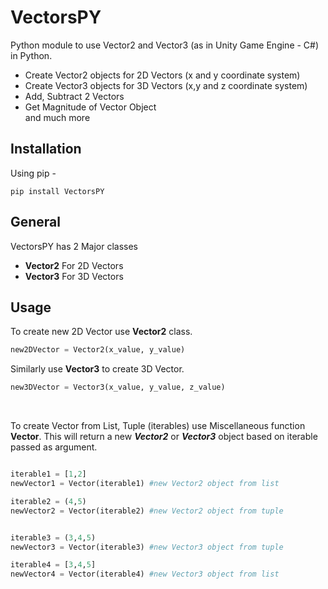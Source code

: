# VectorsPY

Python module to use Vector2 and Vector3 (as in Unity Game Engine - C#) in Python.

- Create Vector2 objects for 2D Vectors (x and y coordinate system)
- Create Vector3 objects for 3D Vectors (x,y and z coordinate system)
- Add, Subtract 2 Vectors
- Get Magnitude of Vector Object<br>
and much more


## Installation

Using pip - 
```
pip install VectorsPY
```


## General
VectorsPY has 2 Major classes
- **Vector2** For 2D Vectors
- **Vector3** For 3D Vectors


## Usage

To create new 2D Vector use **Vector2** class.
```python
new2DVector = Vector2(x_value, y_value)
```
Similarly use **Vector3** to create 3D Vector.
```python
new3DVector = Vector3(x_value, y_value, z_value)
```
<br>

To create Vector from List, Tuple (iterables) use Miscellaneous function **Vector**. This will return a new ***Vector2*** or ***Vector3*** object based on iterable passed as argument.
```python

iterable1 = [1,2] 
newVector1 = Vector(iterable1) #new Vector2 object from list

iterable2 = (4,5)
newVector2 = Vector(iterable2) #new Vector2 object from tuple


iterable3 = (3,4,5)
newVector3 = Vector(iterable3) #new Vector3 object from tuple

iterable4 = [3,4,5]
newVector4 = Vector(iterable4) #new Vector3 object from list
```


